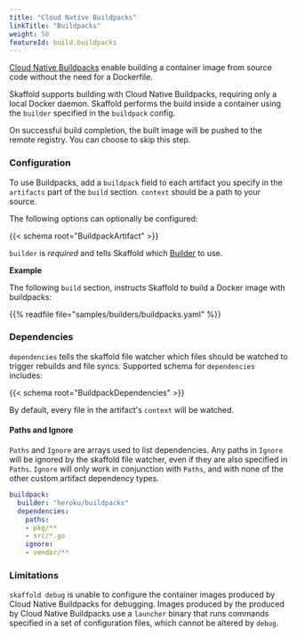 ```yaml
---
title: "Cloud Native Buildpacks"
linkTitle: "Buildpacks"
weight: 50
featureId: build.buildpacks
---
```


[Cloud Native Buildpacks](https://buildpacks.io/) enable building
a container image from source code without the need for a Dockerfile.

Skaffold supports building with Cloud Native Buildpacks, requiring only
a local Docker daemon.  Skaffold performs the build inside a container
using the `builder` specified in the `buildpack` config.

On successful build completion, the built image will be pushed to the remote registry.
You can choose to skip this step.

### Configuration

To use Buildpacks, add a `buildpack` field to each artifact you specify in the
`artifacts` part of the `build` section. `context` should be a path to
your source.

The following options can optionally be configured:

{{< schema root="BuildpackArtifact" >}}

`builder` is *required* and tells Skaffold which
[Builder](https://buildpacks.io/docs/app-developer-guide/build-an-app/) to use.

**Example**

The following `build` section, instructs Skaffold to build a
Docker image with buildpacks:

{{% readfile file="samples/builders/buildpacks.yaml" %}}

### Dependencies

`dependencies` tells the skaffold file watcher which files should be watched to
trigger rebuilds and file syncs.  Supported schema for `dependencies` includes:

{{< schema root="BuildpackDependencies" >}}

By default, every file in the artifact's `context` will be watched.

#### Paths and Ignore

`Paths` and `Ignore` are arrays used to list dependencies. 
Any paths in `Ignore` will be ignored by the skaffold file watcher, even if they are also specified in `Paths`.
`Ignore` will only work in conjunction with `Paths`, and with none of the other custom artifact dependency types.

```yaml
buildpack:
  builder: "heroku/buildpacks"
  dependencies:
    paths:
    - pkg/**
    - src/*.go
    ignore:
    - vendor/**
```

### Limitations

`skaffold debug` is unable to configure the container images produced
by Cloud Native Buildpacks for debugging.  Images produced by the
produced by Cloud Native Buildpacks use a `launcher` binary that
runs commands specified in a set of configuration files, which cannot
be altered by `debug`.
